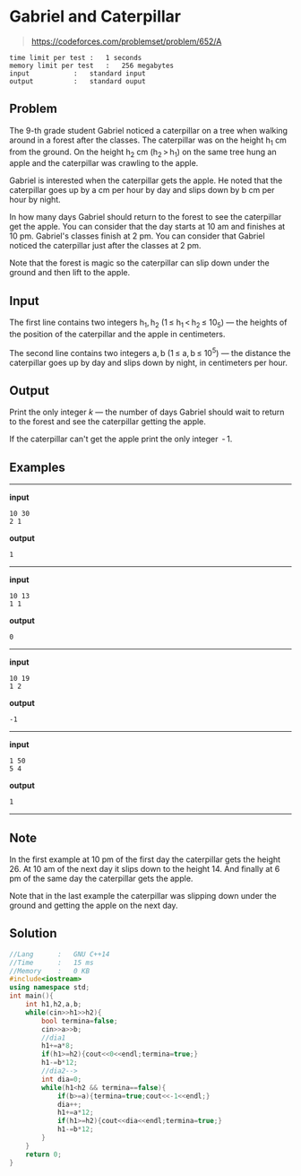 # Gabriel and Caterpillar

> https://codeforces.com/problemset/problem/652/A

```
time limit per test	:	1 seconds
memory limit per test	:	256 megabytes
input			:	standard input
output			:	standard ouput
```

## Problem

The 9-th grade student Gabriel noticed a caterpillar on a tree when walking around in a forest after the classes. The caterpillar was on the height h<sub>1</sub> cm from the ground. On the height h<sub>2</sub> cm (h<sub>2</sub> > h<sub>1</sub>) on the same tree hung an apple and the caterpillar was crawling to the apple.

Gabriel is interested when the caterpillar gets the apple. He noted that the caterpillar goes up by a cm per hour by day and slips down by b cm per hour by night.

In how many days Gabriel should return to the forest to see the caterpillar get the apple. You can consider that the day starts at 10 am and finishes at 10 pm. Gabriel's classes finish at 2 pm. You can consider that Gabriel noticed the caterpillar just after the classes at 2 pm.

Note that the forest is magic so the caterpillar can slip down under the ground and then lift to the apple.

## Input

The first line contains two integers h<sub>1</sub>, h<sub>2</sub> (1 &leq; h<sub>1</sub> < h<sub>2</sub> &leq; 10<sub>5</sub>) — the heights of the position of the caterpillar and the apple in centimeters.

The second line contains two integers a, b (1 &leq; a, b &leq; 10<sup>5</sup>) — the distance the caterpillar goes up by day and slips down by night, in centimeters per hour.

## Output

Print the only integer *k* — the number of days Gabriel should wait to return to the forest and see the caterpillar getting the apple.

If the caterpillar can't get the apple print the only integer  - 1.

## Examples

---
**input**
```
10 30
2 1
```
**output**
```
1
```
---
**input**
```
10 13
1 1
```
**output**
```
0
```
---
**input**
```
10 19
1 2
```
**output**
```
-1
```
---
**input**
```
1 50
5 4
```
**output**
```
1
```
---

## Note

In the first example at 10 pm of the first day the caterpillar gets the height 26. At 10 am of the next day it slips down to the height 14. And finally at 6 pm of the same day the caterpillar gets the apple.

Note that in the last example the caterpillar was slipping down under the ground and getting the apple on the next day.

## Solution

```c++
//Lang		:	GNU C++14
//Time		:	15 ms
//Memory	:	0 KB
#include<iostream>
using namespace std;
int main(){
	int h1,h2,a,b;
	while(cin>>h1>>h2){
		bool termina=false;
		cin>>a>>b;
		//dia1
		h1+=a*8;
		if(h1>=h2){cout<<0<<endl;termina=true;}
		h1-=b*12;
		//dia2-->
		int dia=0;
		while(h1<h2 && termina==false){
			if(b>=a){termina=true;cout<<-1<<endl;}
			dia++;
			h1+=a*12;
			if(h1>=h2){cout<<dia<<endl;termina=true;}
			h1-=b*12;
		}
	}
	return 0;
}
```
